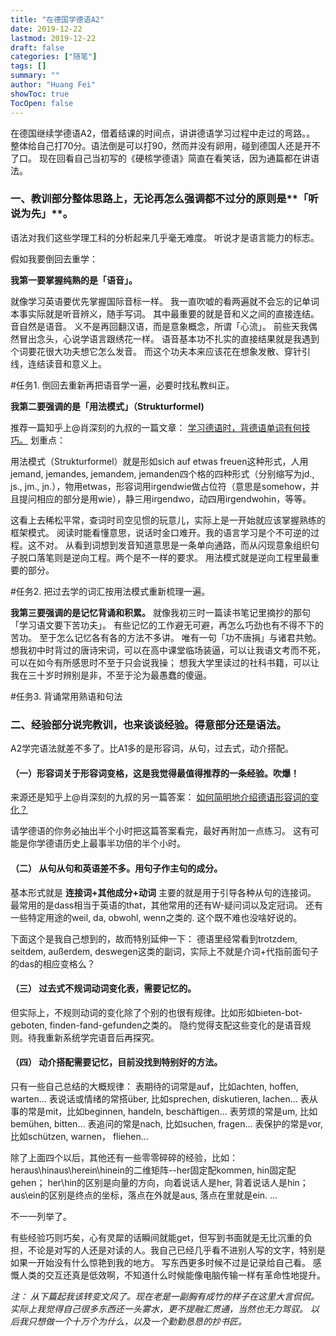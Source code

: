 ```yaml
---
title: "在德国学德语A2"
date: 2019-12-22
lastmod: 2019-12-22
draft: false
categories: ["随笔"]
tags: []
summary: ""
author: "Huang Fei"
showToc: true
TocOpen: false
---
```


在德国继续学德语A2，借着结课的时间点，讲讲德语学习过程中走过的弯路。。
整体给自己打70分。语法倒是可以打90，然而并没有卵用，碰到德国人还是开不了口。
现在回看自己当初写的《硬核学德语》简直在看笑话，因为通篇都在讲语法。

### 一、教训部分整体思路上，无论再怎么强调都不过分的原则是**「听说为先」**。
语法对我们这些学理工科的分析起来几乎毫无难度。
听说才是语言能力的标志。 

假如我要倒回去重学：

**我第一要掌握纯熟的是「语音」。**

就像学习英语要优先掌握国际音标一样。
我一直吹嘘的看两遍就不会忘的记单词本事实际就是听音辨义，随手写词。
其中最重要的就是音和义之间的直接连结。
音自然是语音。
义不是再回翻汉语，而是意象概念，所谓「心流」。
前些天我偶然冒出念头，心说学语言跟绣花一样。
语音基本功不扎实的直接结果就是我遇到个词要花很大功夫想它怎么发音。
而这个功夫本来应该花在想象发散、穿针引线，连结读音和意义上。

#任务1. 倒回去重新再把语音学一遍，必要时找私教纠正。

**我第二要强调的是「用法模式」（Strukturformel)**

推荐一篇知乎上@肖深刻的九叔的一篇文章： [学习德语时，背德语单词有何技巧。](https://www.zhihu.com/question/23633220/answer/71364178) 划重点：

用法模式（Strukturformel）就是形如sich auf etwas freuen这种形式，人用jemand, jemandes, jemandem, jemanden四个格的四种形式（分别缩写为jd., js., jm., jn.），物用etwas，形容词用irgendwie做占位符（意思是somehow，并且提问相应的部分是用wie），静三用irgendwo，动四用irgendwohin，等等。 

这看上去稀松平常，查词时司空见惯的玩意儿，实际上是一开始就应该掌握熟练的框架模式。
阅读时能看懂意思，说话时金口难开。我的语言学习是个不可逆的过程。这不对。
从看到词想到发音知道意思是一条单向通路，而从闪现意象组织句子脱口落笔则是逆向工程。两个是不一样的要求。
用法模式就是逆向工程里最重要的部分。 

#任务2. 把过去学的词汇按用法模式重新梳理一遍。

**我第三要强调的是记忆背诵和积累。**
就像我初三时一篇读书笔记里摘抄的那句「学习语文要下苦功夫」。
有些记忆的工作避无可避，再怎么巧劲也有不得不下的苦功。
至于怎么记忆各有各的方法不多讲。 
唯有一句「功不唐捐」与诸君共勉。
想我初中时背过的唐诗宋词，可以在高中课堂临场装逼，可以让我语文考而不死，可以在如今有所感思时不至于只会说我操； 
想我大学里读过的社科书籍，可以让我在三十岁时辨别是非，不至于沦为最愚蠢的傻逼。

#任务3. 背诵常用熟语和句法

### **二、经验部分**说完教训，也来谈谈经验。得意部分还是语法。 
A2学完语法就差不多了。比A1多的是形容词，从句，过去式，动介搭配。

#### **（一）形容词**关于形容词变格，这是我觉得最值得推荐的一条经验。吹爆！ 
来源还是知乎上@肖深刻的九叔的另一篇答案： [如何简明地介绍德语形容词的变化？](https://www.zhihu.com/question/47417495/answer/105990321)

[](http://f3i.fun/wp-content/uploads/2020/02/d80fed5f70cb8dcdb1dc352d8e510a7f_720w.jpg)请学德语的你务必抽出半个小时把这篇答案看完，最好再附加一点练习。 这有可能是你学德语历史上最事半功倍的半个小时。

#### **（二） 从句**从句和英语差不多。用句子作主句的成分。
基本形式就是 **连接词+其他成分+动词**
主要的就是用于引导各种从句的连接词。
最常用的是dass相当于英语的that，其他常用的还有W-疑问词以及定冠词。
还有一些特定用途的weil, da, obwohl, wenn之类的.
这个既不难也没啥好说的。

下面这个是我自己想到的，故而特别延伸一下：
德语里经常看到trotzdem, seitdem, außerdem, deswegen这类的副词，实际上不就是介词+代指前面句子的das的相应变格么？

#### **（三） 过去式**不规词动词变化表，需要记忆的。
但实际上，不规则动词的变化除了个别的也很有规律。比如形如bieten-bot-geboten, finden-fand-gefunden之类的。
隐约觉得支配这些变化的是语音规则。待我重新系统学完语音后再探究。

#### **（四） 动介搭配**需要记忆，目前没找到特别好的方法。 
只有一些自己总结的大概规律：
表期待的词常是auf，比如achten, hoffen, warten…
表说话或情绪的常搭über, 比如sprechen, diskutieren, lachen…
表从事的常是mit，比如beginnen, handeln, beschäftigen…
表劳烦的常是um, 比如bemühen, bitten…
表追问的常是nach, 比如suchen, fragen…
表保护的常是vor, 比如schützen, warnen， fliehen…

除了上面四个以后，其他还有一些零零碎碎的经验，比如：
heraus\hinaus\herein\hinein的二维矩阵--her固定配kommen, hin固定配gehen； her\hin的区别是向量的方向，向着说话人是her, 背着说话人是hin； aus\ein的区别是终点的坐标，落点在外就是aus, 落点在里就是ein. ...

不一一列举了。

有些经验巧则巧矣，心有灵犀的话瞬间就能get，但写到书面就是无比沉重的负担，不论是对写的人还是对读的人。我自己已经几乎看不进别人写的文字，特别是如果一开始没有什么惊艳到我的地方。
写东西更多时候不过是记录给自己看。
感慨人类的交互还真是低效啊，不知道什么时候能像电脑传输一样有革命性地提升。

*注：
从下篇起我该转变文风了。现在老是一副胸有成竹的样子在这里大言侃侃。
实际上我觉得自己很多东西还一头雾水，更不提融汇贯通，当然也无力驾驭。
以后我只想做一个十万个为什么，以及一个勤勤恳恳的抄书匠。*